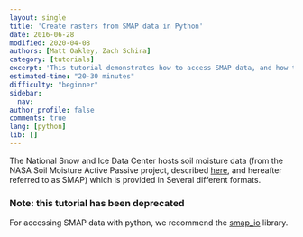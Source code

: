 ```yaml
---
layout: single
title: 'Create rasters from SMAP data in Python'
date: 2016-06-28
modified: 2020-04-08
authors: [Matt Oakley, Zach Schira]
category: [tutorials]
excerpt: 'This tutorial demonstrates how to access SMAP data, and how to generate raster output from this data.'
estimated-time: "20-30 minutes"
difficulty: "beginner"
sidebar:
  nav:
author_profile: false
comments: true
lang: [python]
lib: []
---
```

The National Snow and Ice Data Center hosts soil moisture data (from the NASA Soil Moisture Active Passive project, described [here](https://nsidc.org/data/smap), and hereafter referred to as SMAP) which is provided in Several different formats. 

### Note: this tutorial has been deprecated

For accessing SMAP data with python, we recommend the [smap_io](https://github.com/TUW-GEO/smap_io/tree/master/tests) library. 
